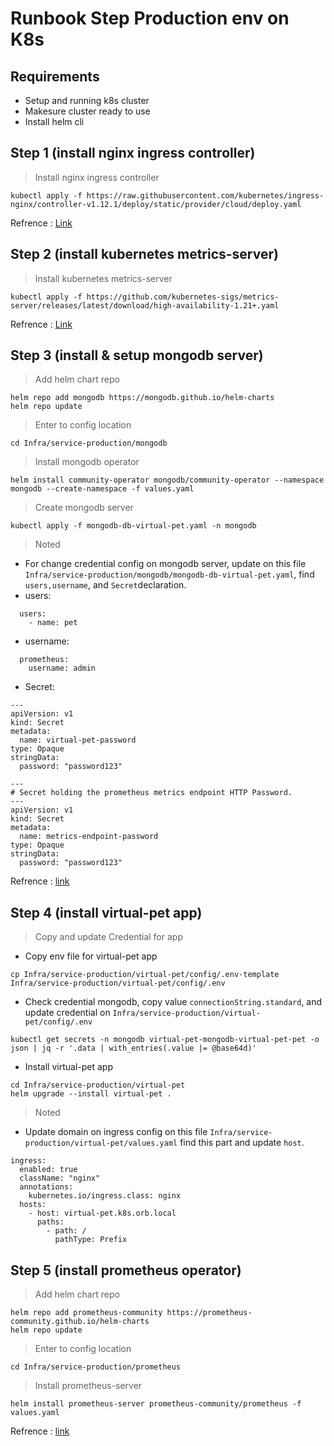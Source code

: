 # Runbook Step Production env on K8s
## Requirements
- Setup and running k8s cluster 
- Makesure cluster ready to use
- Install helm cli

## Step 1 (install nginx ingress controller)
> Install nginx ingress controller
```
kubectl apply -f https://raw.githubusercontent.com/kubernetes/ingress-nginx/controller-v1.12.1/deploy/static/provider/cloud/deploy.yaml
```
Refrence : [Link](https://kubernetes.github.io/ingress-nginx/deploy/#quick-start)

## Step 2 (install kubernetes metrics-server)
> Install kubernetes metrics-server
```
kubectl apply -f https://github.com/kubernetes-sigs/metrics-server/releases/latest/download/high-availability-1.21+.yaml
```
Refrence : [Link](https://github.com/kubernetes-sigs/metrics-server)

## Step 3 (install & setup mongodb server)
> Add helm chart repo
```
helm repo add mongodb https://mongodb.github.io/helm-charts
helm repo update
```
> Enter to config location
```
cd Infra/service-production/mongodb
```
> Install mongodb operator
```
helm install community-operator mongodb/community-operator --namespace mongodb --create-namespace -f values.yaml
```
> Create mongodb server
```
kubectl apply -f mongodb-db-virtual-pet.yaml -n mongodb
```
> Noted

- For change credential config on mongodb server, update on this file `Infra/service-production/mongodb/mongodb-db-virtual-pet.yaml`, find `users,username`, and `Secret`declaration.
- users:
```
  users:
    - name: pet
```
- username:
```
  prometheus:
    username: admin
```
- Secret:
```
---
apiVersion: v1
kind: Secret
metadata:
  name: virtual-pet-password
type: Opaque
stringData:
  password: "password123"

---
# Secret holding the prometheus metrics endpoint HTTP Password.
---
apiVersion: v1
kind: Secret
metadata:
  name: metrics-endpoint-password
type: Opaque
stringData:
  password: "password123"
```

Refrence : [link](https://github.com/mongodb/mongodb-kubernetes-operator/blob/master/README.md)

## Step 4 (install virtual-pet app)
> Copy and update Credential for app
- Copy env file for virtual-pet app 
```
cp Infra/service-production/virtual-pet/config/.env-template Infra/service-production/virtual-pet/config/.env
```
- Check credential mongodb, copy value `connectionString.standard`, and update credential on `Infra/service-production/virtual-pet/config/.env`
```
kubectl get secrets -n mongodb virtual-pet-mongodb-virtual-pet-pet -o json | jq -r '.data | with_entries(.value |= @base64d)'
```
- Install virtual-pet app
```
cd Infra/service-production/virtual-pet
helm upgrade --install virtual-pet .
```

> Noted

- Update domain on ingress config on this file `Infra/service-production/virtual-pet/values.yaml` find this part and update `host`.
```
ingress:
  enabled: true
  className: "nginx"
  annotations:
    kubernetes.io/ingress.class: nginx
  hosts:
    - host: virtual-pet.k8s.orb.local
      paths:
        - path: /
          pathType: Prefix
```

## Step 5 (install prometheus operator)
> Add helm chart repo
```
helm repo add prometheus-community https://prometheus-community.github.io/helm-charts
helm repo update
```
> Enter to config location
```
cd Infra/service-production/prometheus
```
> Install prometheus-server
```
helm install prometheus-server prometheus-community/prometheus -f values.yaml
```
Refrence : [link](https://github.com/prometheus-community/helm-charts/blob/main/charts/prometheus/README.md)